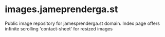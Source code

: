 # images.jameprenderga.st

Public image repository for jamesprenderga.st domain. Index page offers infinite scrolling 'contact-sheet' for resized images